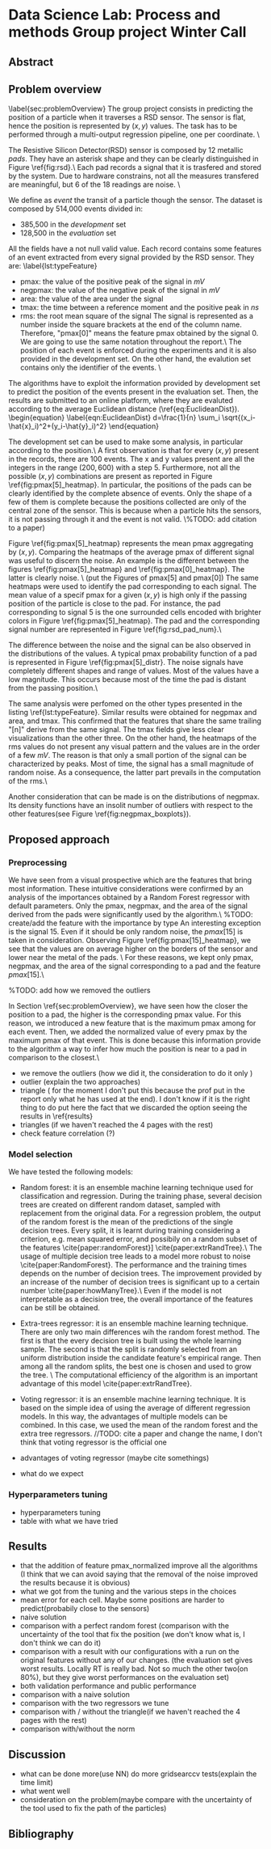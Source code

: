# Data Science Lab: Process and methods Group project Winter Call

## Abstract


## Problem overview
\label{sec:problemOverview}
The group project consists in predicting the position of a particle when it traverses a RSD sensor. The sensor is flat, hence the position is represented by $(x, y)$ values. 
The task has to be performed through a multi-output regression pipeline, one per coordinate. \\

The Resistive Silicon Detector(RSD) sensor is composed by 12 metallic *pads*. They have an asterisk shape and they can be clearly distinguished in Figure \ref{fig:rsd}.\\
Each pad records a signal that it is trasfered and stored by the system. Due to hardware constrains, not all the measures transfered are meaningful, but 6 of the 18 readings are noise. \\

We define as *event* the transit of a particle though the sensor. The dataset is composed by 514,000 events divided in:
- 385,500 in the *development* set
- 128,500 in the *evaluation* set

All the fields have a not null valid value. Each record contains some features of an event extracted from every signal provided by the RSD sensor. They are:
\label{lst:typeFeature}
- pmax: the value of the positive peak of the signal in $mV$
- negpmax: the value of the negative peak of the signal in $mV$
- area: the value of the area under the signal
- tmax: the time between a reference moment and the positive peak in $ns$
- rms: the root mean square of the signal
The signal is represented as a number inside the square brackets at the end of the column name. Therefore, "pmax[0]" means the feature pmax obtained by the signal 0. We are going to use the same notation throughout the report.\\
The position of each event is enforced during the experiments and it is also provided in the development set. On the other hand, the evalution set contains only the identifier of the events. \\

The algorithms have to exploit the information provided by development set to predict the position of the events present in the evaluation set. Then, the results are submitted to an online platform, where they are evaluted according to the average Euclidean distance (\ref{eq:EuclideanDist}).
\begin{equation}
    \label{eqn:EuclideanDist}
    d=\frac{1}{n} \sum_i \sqrt{(x_i-\hat{x}_i)^2+(y_i-\hat{y}_i)^2}
\end{equation} 

The development set can be used to make some analysis, in particular according to the position.\\
A first observation is that for every $(x, y)$ present in the records, there are 100 events. The x and y values present are all the integers in the range $(200, 600)$ with a step 5. Furthermore, not all the possible $(x, y)$ combinations are present as reported in Figure \ref{fig:pmax[5]_heatmap}. In particular, the positions of the pads can be clearly identified by the complete absence of events. Only the shape of a few of them is complete because the positions collected are only of the central zone of the sensor. This is because when a particle hits the sensors, it is not passing through it and the event is not valid. \\%TODO: add citation to a paper)

Figure \ref{fig:pmax[5]_heatmap} represents the mean pmax aggregating by $(x, y)$. Comparing the heatmaps of the average pmax of different signal was useful to discern the noise. An example is the different between the figures \ref{fig:pmax[5]_heatmap} and \ref{fig:pmax[0]_heatmap}. The latter is clearly noise. \\
(put the Figures of pmax[5] and pmax[0])
The same heatmaps were used to identify the pad corresponding to each signal. The mean value of a specif pmax for a given $(x, y)$ is high only if the passing position of the particle is close to the pad. For instance, the pad corresponding to signal 5 is the one surrounded cells encoded with brighter colors in Figure \ref{fig:pmax[5]_heatmap}.
The pad and the corresponding signal number are represented in Figure \ref{fig:rsd_pad_num}.\\

The difference between the noise and the signal can be also observed in the distributions of the values. A typical pmax probability function of a pad is represented in Figure \ref{fig:pmax[5]_distr}. The noise signals have completely different shapes and range of values. Most of the values have a low magnitude. This occurs because most of the time the pad is distant from the passing position.\\

The same analysis were perfomed on the other types presented in the listing \ref{lst:typeFeature}. Similar results were obtained for negpmax and area, and tmax. This confirmed that the features that share the same trailing "[n]" derive from the same signal. The tmax fields give less clear visualizations than the other three. On the other hand, the heatmaps of the rms values do not present any visual pattern and the values are in the order of a few $mV$. The reason is that only a small portion of the signal can be characterized by peaks. Most of time, the signal has a small magnitude of random noise. As a consequence, the latter part prevails in the computation of the rms.\\

Another consideration that can be made is on the distributions of negpmax. Its density functions have an insolit number of outliers with respect to the other features(see Figure \ref{fig:negpmax_boxplots}). 

## Proposed approach
### Preprocessing

We have seen from a visual prospective which are the features that bring most information. These intuitive considerations were confirmed by an analysis of the importances obtained by a Random Forest regressor with default parameters. Only the pmax, negpmax, and the area of the signal derived from the pads were significantly used by the algorithm.\\ %TODO: create/add the feature with the importance by type
An interesting exception is the signal 15. Even if it should be only random noise, the $pmax[15]$ is taken in consideration. Observing Figure \ref{fig:pmax[15]_heatmap}, we see that the values are on average higher on the borders of the sensor and lower near the metal of the pads. \\
For these reasons, we kept only pmax, negpmax, and the area of the signal corresponding to a pad and the feature $pmax[15]$.\\

%TODO: add how we removed the outliers

In Section \ref{sec:problemOverview}, we have seen how the closer the position to a pad, the higher is the corresponding pmax value. For this reason, we introduced a new feature that is the maximum pmax among for each event. Then, we added the normalized value of every pmax by the maximum pmax of that event. This is done because this information provide to the algorithm a way to infer how much the position is near to a pad in comparison to the closest.\\
  
 
- we remove the outliers (how we did it, the consideration to do it only )
- outlier (explain the two approaches)
- triangle ( for the moment I don't put this because the prof put in the report only what he has used at the end). I don't know if it is the right thing to do put here the fact that we discarded the option seeing the results in \ref{results}
- triangles (if we haven't reached the 4 pages with the rest)
- check feature correlation (?)

### Model selection
We have tested the following models:
- Random forest: it is an ensemble machine learning technique used for classification and regression. During the training phase, several decision trees are created on different random dataset, sampled with replacement from the original data. For a regression problem, the output of the random forest is the mean of the predictions of the single decision trees. Every split, it is learnt during training considering a criterion, e.g. mean squared error, and possibily on a random subset of the features \cite{paper:randomForest}] \cite{paper:extrRandTree}.\\
The usage of multiple decision tree leads to a model more robust to noise \cite{paper:RandomForest}. The performance and the training times depends on the number of decision trees. The improvement provided by an increase of the number of decision trees is significant up to a certain number \cite{paper:howManyTree}.\\
Even if the model is not interpretable as a decision tree, the overall importance of the features can be still be obtained.

- Extra-trees regressor: it is an ensemble machine learning technique. There are only two main differences wih the random forest method. The first is that the every decision tree is built using the whole learning sample. The second is that the split is randomly selected from an uniform distribution inside the candidate feature's empirical range. Then among all the random splits, the best one is chosen and used to grow the tree. \\
The computational efficiency of the algorithm is an important advantage of this model \cite{paper:extrRandTree}.


- Voting regressor: it is an ensemble machine learning technique. It is based on the simple idea of using the average of different regression models. In this way, the advantages of multiple models can be combined. In this case, we used the mean of the random forest and the extra tree regressors. //TODO: cite a paper and change the name, I don't think that voting regressor is the official one


- advantages of voting regressor (maybe cite somethings)
- what do we expect

### Hyperparameters tuning
- hyperparameters tuning
- table with what we have tried


## Results
- that the addition of feature pmax_normalized improve all the algorithms (I think that we can avoid saying that the removal of the noise improved the results because it is obvious)
- what we got from the tuning and the various steps in the choices  
- mean error for each cell. Maybe some positions are harder to predict(probabily close to the sensors)
- naive solution
- comparison with a perfect random forest (comparison with the uncertainty of the tool that fix the position (we don't know what is, I don't think we can do it)
- comparison with a result with our configurations with a run on the original features without any of our changes. (the evaluation set gives worst results. Locally RT is really bad. Not so much the other two(on 80%), but they give worst performances on the evaluation set)
- both validation performance and public performance
- comparison with a naive solution
- comparison with the two regressors we tune
- comparison with / without the triangle(if we haven't reached the 4 pages with the rest)
- comparison with/without the norm 
## Discussion
- what can be done more(use NN) do more gridsearccv tests(explain the time limit)
- what went well
- consideration on the problem(maybe compare with the uncertainty of the tool used to fix the path of the particles)

## Bibliography